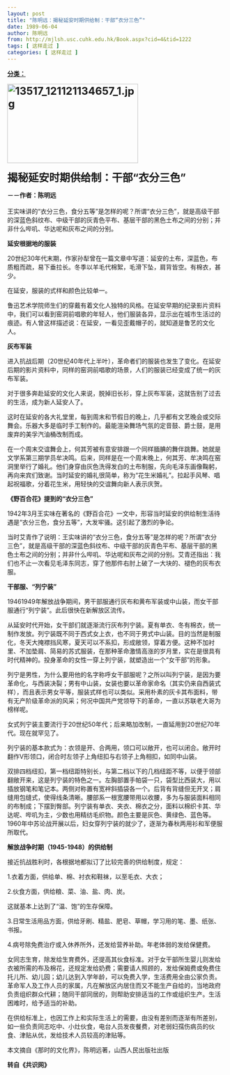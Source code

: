 ```yaml
---
layout: post
title: "陈明远：揭秘延安时期供给制：干部“衣分三色”"
date: 1989-06-04
author: 陈明远
from: http://mjlsh.usc.cuhk.edu.hk/Book.aspx?cid=4&tid=1222
tags: [ 这样走过 ]
categories: [ 这样走过 ]
---
```


<div style="margin: 15px 10px 10px 0px;">
 <div>
  <span id="ctl00_ContentPlaceHolder1_chapter1_SubjectLabel" style="font-weight:bold;text-decoration:underline;">
   分类：
  </span>
 </div>
 <p>
  <strong>
   <font size="5">
    <img align="top" alt="13517_121121134657_1.jpg" border="0" height="182" src="http://mjlsh.usc.cuhk.edu.hk/medias/contents/1222/13517_121121134657_1.jpg" width="300"/>
   </font>
  </strong>
 </p>
 <p>
  <strong>
   <font size="5">
    揭秘延安时期供给制：干部“衣分三色”
   </font>
  </strong>
 </p>
 <p>
  <strong>
   －－作者：陈明远
   <br/>
  </strong>
  <br/>
  王实味讲的“衣分三色，食分五等”是怎样的呢？所谓“衣分三色”，就是高级干部的深蓝色斜纹布、中级干部的灰青色平布、基层干部的黑色土布之间的分别；并非什么哔叽、华达呢和灰布之间的分别。
 </p>
 <p>
  <strong>
   延安根据地的服装
  </strong>
 </p>
 <p>
  20世纪30年代末期，作家孙犁曾在一篇文章中写道：延安的土布，深蓝色，布质粗而疏，易下垂拉长。冬季以羊毛代棉絮，毛滑下坠，肩背皆空。有棉衣，甚少。
 </p>
 <p>
  在延安，服装的式样和颜色比较单一。
 </p>
 <p>
  鲁迅艺术学院师生们的穿戴有着文化人独特的风格。在延安早期的纪录影片资料中，我们可以看到窑洞前唱歌的年轻人，他们服装各异，显示出在城市生活过的痕迹。有人曾这样描述说：在延安，一看见歪戴帽子的，就知道是鲁艺的文化人。
 </p>
 <p>
  <strong>
   灰布军装
  </strong>
 </p>
 <p>
  进入抗战后期（20世纪40年代上半叶），革命者们的服装也发生了变化。在延安后期的影片资料中，同样的窑洞前唱歌的场景，人们的服装已经变成了统一的灰布军装。
 </p>
 <p>
  对于很多奔赴延安的文化人来说，脱掉旧长衫，穿上灰布军装，这就告别了过去的生活，成为新人延安人了。
 </p>
 <p>
  这时在延安的各大礼堂里，每到周末和节假日的晚上，几乎都有文艺晚会或交际舞会。乐器大多是临时手工制作的。最能渲染舞场气氛的定音鼓、爵士鼓，是用废弃的美孚汽油桶改制而成。
 </p>
 <p>
  在一个周末交谊舞会上，何其芳被有意安排跟一个同样腼腆的舞伴跳舞。她就是文学系第三期学员牟决鸣。后来，同样是在一个周末晚上，何其芳、牟决鸣在窑洞里举行了婚礼。他们身穿由灰色洗得发白的土布制服，先向毛泽东画像鞠躬，再向来宾们致谢。当时延安的婚礼很简单，称为“花生米婚礼”。拉起手风琴、唱起祝福歌，分着花生米，用轻快的交谊舞向新人表示庆贺。
 </p>
 <p>
  <strong>
   《野百合花》提到的“衣分三色”
  </strong>
 </p>
 <p>
  1942年3月王实味在著名的《野百合花》一文中，形容当时延安的供给制生活待遇是“衣分三色，食分五等”，大发牢骚。这引起了激烈的争论。
 </p>
 <p>
  当时艾青作了说明：王实味讲的“衣分三色，食分五等”是怎样的呢？所谓“衣分三色”，就是高级干部的深蓝色斜纹布、中级干部的灰青色平布、基层干部的黑色土布之间的分别；并非什么哔叽、华达呢和灰布之间的分别。艾青还指出：我们也不止一次看见毛泽东同志，穿了他那件右肘上破了一大块的、褪色的灰布衣服。
 </p>
 <p>
  <strong>
   干部服、“列宁装”
  </strong>
 </p>
 <p>
  19461949年解放战争期间，男干部服通行灰布和黄布军装或中山装，而女干部服通行“列宁装”。此后很快在新解放区流传。
 </p>
 <p>
  从延安时代开始，女干部们就逐渐流行灰布列宁装。夏有单衣、冬有棉衣，统一制作发放。列宁装既不同于西式女上衣，也不同于男式中山装。目的当然是制服化，冬天大掩襟挡风寒，夏天可以不系扣，形成敞领，穿着方便。这种不加衬里、不加垫肩、简易的苏式服装，在那种革命激情高涨的岁月里，实在是很具有时代精神的。投身革命的女性一穿上列宁装，就塑造出一个“女干部”的形象。
 </p>
 <p>
  列宁是男性，为什么要用他的名字称呼女干部服呢？之所以叫列宁装，是因为要革命化，与西装决裂；男有中山装，女装也要以革命家命名（其实仍来自西装式样），而且表示男女平等，服装式样也可以类似。采用朴素的灰卡其布面料，带有无产阶级革命派的风采；何况中国共产党领导下的革命，一直以苏联老大哥为榜样呢。
 </p>
 <p>
  女式列宁装主要流行于20世纪50年代；后来略加改制，一直延用到20世纪70年代。现在就罕见了。
 </p>
 <p>
  列宁装的基本款式为：衣领是开、合两用，领口可以敞开，也可以闭合。敞开时翻作V形领口，闭合时左领子上角纽扣与右领子上角相扣，如同中山装。
 </p>
 <p>
  双排四档纽扣，第一档纽距特别长，与第二档以下的几档纽距不等，以便于领部翻敞开来，这是列宁装的特色之一。左胸部置手帕袋一只，袋型比西装大，用以插放钢笔和笔记本。两侧对称置有宽袢斜插袋各一个。后背有背缝但无开叉；肩缝用包缝式，使得线条清晰。腰部系一根宽腰带用以收腰，多为与服装面料相同的布制成；下摆到臀部。列宁装有单衣、夹衣、棉衣之分，面料以棉织卡其、华达呢、哔叽为主，少数也用精纺毛织物。颜色主要是灰色、黄绿色、蓝色等。1960年中苏论战开展以后，妇女穿列宁装的就少了，逐渐为春秋两用衫和军便服所取代。
 </p>
 <p>
  <strong>
   解放战争时期（1945-1948）的供给制
  </strong>
 </p>
 <p>
  接近抗战胜利时，各根据地都拟订了比较完善的供给制度，规定：
 </p>
 <p>
  1.衣着方面，供给单、棉、衬衣和鞋袜，以至毛衣、大衣；
 </p>
 <p>
  2.伙食方面，供给粮、菜、油、盐、肉、炭。
 </p>
 <p>
  这就基本上达到了“温、饱”的生存保障。
 </p>
 <p>
  3.日常生活用品方面，供给牙刷、精盐、肥皂、草帽，学习用的笔、墨、纸张、书报。
 </p>
 <p>
  4.病号除免费治疗或入休养所外，还发给营养补助。年老体弱的发给保健费。
 </p>
 <p>
  女同志生育，除发给生育费外，还提高其伙食标准。对于女干部所生婴儿则发给衣被所需的布及棉花，还规定发给奶费；需要请人照顾的，发给保姆费或免费住托儿所、幼儿园；幼儿达到入学年龄，可以免费入学，生活费用全由公家负责。革命军人及工作人员的家属，凡在解放区内居住而又不能生产自给的，当地政府负责组织群众代耕；随同干部同居的，则帮助安排适当的工作或组织生产。生活困难时，给予适当的补助。
 </p>
 <p>
  在供给标准上，也因工作上和实际生活上的需要，由没有差别而逐渐有所差别，如一些负责同志吃中、小灶伙食，电台人员发夜餐费，对老弱妇孺伤病员的伙食、津贴从优，发给技术人员较高的津贴等。
 </p>
 <p>
  本文摘自《那时的文化界》，陈明远著，山西人民出版社出版
  <br/>
 </p>
 <p>
  <strong>
   转自《共识网》
  </strong>
 </p>
</div>

